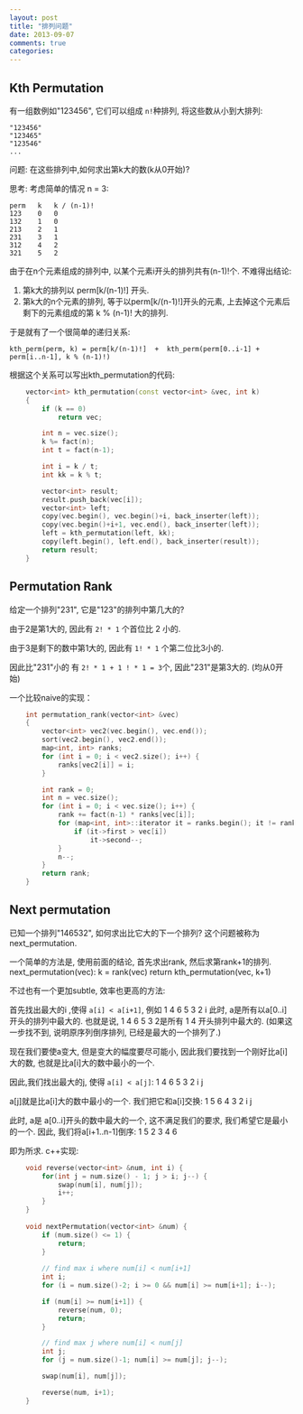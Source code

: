 ```yaml
---
layout: post
title: "排列问题"
date: 2013-09-07
comments: true
categories: 
---
```


## Kth Permutation
有一组数例如"123456", 它们可以组成 `n!`种排列, 将这些数从小到大排列:

    "123456"
    "123465"
    "123546"
    ...

问题: 在这些排列中,如何求出第k大的数(k从0开始)?

思考: 考虑简单的情况 n = 3:

    perm   k   k / (n-1)!
    123    0   0
    132    1   0
    213    2   1
    231    3   1
    312    4   2
    321    5   2

由于在n个元素组成的排列中, 以某个元素i开头的排列共有(n-1)!个. 不难得出结论:

1. 第k大的排列以 perm[k/(n-1)!] 开头.
2. 第k大的n个元素的排列, 等于以perm[k/(n-1)!]开头的元素, 上去掉这个元素后剩下的元素组成的第 k % (n-1)! 大的排列.

于是就有了一个很简单的递归关系:
    
    kth_perm(perm, k) = perm[k/(n-1)!]  +  kth_perm(perm[0..i-1] + perm[i..n-1], k % (n-1)!)

根据这个关系可以写出kth_permutation的代码:
```c++
    vector<int> kth_permutation(const vector<int> &vec, int k)
    {
        if (k == 0)
            return vec;

        int n = vec.size();
        k %= fact(n);
        int t = fact(n-1);

        int i = k / t;
        int kk = k % t;

        vector<int> result;
        result.push_back(vec[i]);
        vector<int> left;
        copy(vec.begin(), vec.begin()+i, back_inserter(left));
        copy(vec.begin()+i+1, vec.end(), back_inserter(left));
        left = kth_permutation(left, kk);
        copy(left.begin(), left.end(), back_inserter(result));
        return result;
    }
```

## Permutation Rank
给定一个排列"231", 它是"123"的排列中第几大的?

由于2是第1大的, 因此有 `2! * 1` 个首位比 2 小的.

由于3是剩下的数中第1大的, 因此有 `1! * 1` 个第二位比3小的.

因此比"231"小的 有 `2! * 1 + 1 ! * 1 = 3`个, 因此"231"是第3大的. (均从0开始)

一个比较naive的实现：
```c++
    int permutation_rank(vector<int> &vec)
    {
        vector<int> vec2(vec.begin(), vec.end());
        sort(vec2.begin(), vec2.end());
        map<int, int> ranks;
        for (int i = 0; i < vec2.size(); i++) {
            ranks[vec2[i]] = i;
        }

        int rank = 0;
        int n = vec.size();
        for (int i = 0; i < vec.size(); i++) {
            rank += fact(n-1) * ranks[vec[i]];
            for (map<int, int>::iterator it = ranks.begin(); it != ranks.end(); ++it) {
                if (it->first > vec[i])
                    it->second--;
            }
            n--;
        }
        return rank;
    }
```

## Next permutation
已知一个排列"146532", 如何求出比它大的下一个排列? 这个问题被称为next_permutation.

一个简单的方法是, 使用前面的结论, 首先求出rank, 然后求第rank+1的排列.
    next_permutation(vec):
        k = rank(vec)
        return kth_permutation(vec, k+1)

不过也有一个更加subtle, 效率也更高的方法:

首先找出最大的i ,使得 `a[i] < a[i+1]`, 例如
    1 4 6 5 3 2
      i
此时, a是所有以a[0..i]开头的排列中最大的. 也就是说,
1 4 6 5 3 2是所有 1 4 开头排列中最大的. (如果这一步找不到, 说明原序列倒序排列, 已经是最大的一个排列了.)

现在我们要使a变大, 但是变大的幅度要尽可能小, 因此我们要找到一个刚好比a[i]大的数, 也就是比a[i]大的数中最小的一个.

因此,我们找出最大的j, 使得 `a[i] < a[j]`:
    1 4 6 5 3 2
      i   j

a[j]就是比a[i]大的数中最小的一个. 我们把它和a[i]交换:
    1 5 6 4 3 2
      i   j

此时, a是 a[0..i]开头的数中最大的一个, 这不满足我们的要求, 我们希望它是最小的一个. 因此, 我们将a[i+1..n-1]倒序:
    1 5 2 3 4 6

即为所求. c++实现:
```c++
    void reverse(vector<int> &num, int i) {
        for(int j = num.size() - 1; j > i; j--) {
            swap(num[i], num[j]);
            i++;
        }
    }
    
    void nextPermutation(vector<int> &num) {
        if (num.size() <= 1) {
            return;
        }
        
        // find max i where num[i] < num[i+1]
        int i;
        for (i = num.size()-2; i >= 0 && num[i] >= num[i+1]; i--);

        if (num[i] >= num[i+1]) {
            reverse(num, 0);
            return;
        }

        // find max j where num[i] < num[j]
        int j;
        for (j = num.size()-1; num[i] >= num[j]; j--);

        swap(num[i], num[j]);

        reverse(num, i+1);
    }
```
